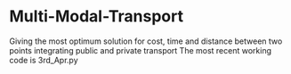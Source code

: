 # Multi-Modal-Transport
Giving the most optimum solution for cost, time and distance between two points integrating public and private transport
The most recent working code is 3rd_Apr.py
